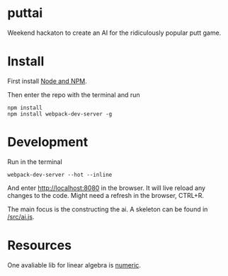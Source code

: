 # puttai
Weekend hackaton to create an AI for the ridiculously popular putt game.

# Install

First install [Node and NPM](https://nodejs.org/en/).

Then enter the repo with the terminal and run

```
npm install
npm install webpack-dev-server -g
```

# Development

Run in the terminal

```
webpack-dev-server --hot --inline
```

And enter [http://localhost:8080](http://localhost:8080) in the browser.
It will live reload any changes to the code. Might need a refresh in the browser, CTRL+R.

The main focus is the constructing the ai. A skeleton can be found in [/src/ai.js](/src/ai.js).


# Resources

One avaliable lib for linear algebra is [numeric](http://www.numericjs.com/documentation.html).
